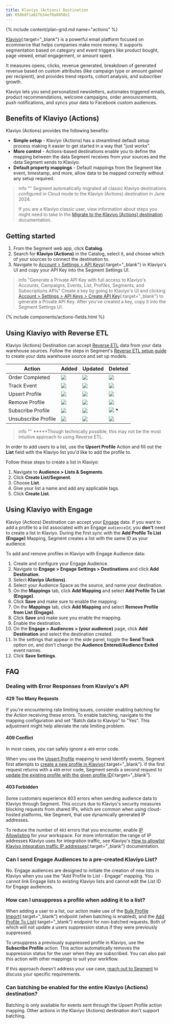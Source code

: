 ```yaml
---
title: Klaviyo (Actions) Destination
id: 650bdf1a62fb34ef0a8058e1
---
```


{% include content/plan-grid.md name="actions" %}

[Klaviyo](https://www.klaviyo.com){:target="_blank"} is a powerful email platform focused on ecommerce that helps companies make more money. It supports segmentation based on category and event triggers like product bought, page viewed, email engagement, or amount spent.

It measures opens, clicks, revenue generated, breakdown of generated revenue based on custom attributes (like campaign type or amount gained per recipient), and provides trend reports, cohort analysis, and subscriber growth.

Klaviyo lets you send personalized newsletters, automates triggered emails, product recommendations, welcome campaigns, order announcements, push notifications, and syncs your data to Facebook custom audiences.

## Benefits of Klaviyo (Actions)

Klaviyo (Actions) provides the following benefits:

- **Simple setup** - Klaviyo (Actions) has a streamlined default setup process making it easier to get started in a way that "just works".
- **More control** - Actions-based destinations enable you to define the mapping between the data Segment receives from your sources and the data Segment sends to Klaviyo.
- **Default property mappings** - Default mappings from the Segment like event, timestamp, and more, allow data to be mapped correctly without any setup required.

> info ""
> Segment automatically migrated all classic Klaviyo destinations configured in Cloud mode to the Klaviyo (Actions) destination in June 2024.
> 
> If you are a Klaviyo classic user, view information about steps you might need to take in the [Migrate to the Klaviyo (Actions) destination](/docs/connections/destinations/catalog/klaviyo#migrate-to-the-klaviyo-actions-destination) documentation. 

## Getting started

1. From the Segment web app, click **Catalog**.
2. Search for **Klaviyo (Actions)** in the Catalog, select it, and choose which of your sources to connect the destination to.
3. Navigate to [Account > Settings > API Keys](https://www.klaviyo.com/account#api-keys-tab){:target="_blank"} in Klaviyo's UI and copy your API Key into the Segment Settings UI.

> info "Generate a Private API Key with full access to Klaviyo's Accounts, Campaigns, Events, List, Profiles, Segments, and Subscriptions APIs"
> Create a key by going to Klaviyo's UI and clicking [Account > Settings > API Keys > Create API Key](https://www.klaviyo.com/account#api-keys-tab){:target="_blank"} to generate a Private API Key. After you've created a key, copy it into the Segment Settings UI.

{% include components/actions-fields.html %}

## Using Klaviyo with Reverse ETL

Klaviyo (Actions) Destination can accept [Reverse ETL](/docs/connections/reverse-etl/) data from your data warehouse sources. Follow the steps in Segment's [Reverse ETL setup guide](/docs/connections/reverse-etl/setup/#step-1-add-a-source) to create your data warehouse source and set up models.

| Action              | Added                                                   | Updated                                                   | Deleted                                                        |
| ------------------- | ------------------------------------------------------- | --------------------------------------------------------- | -------------------------------------------------------------- |
| Order Completed     | <img class="inline" src="/docs/images/supported.svg" /> | <img class="inline" src="/docs/images/unsupported.svg" /> | <img class="inline" src="/docs/images/unsupported.svg" />      |
| Track Event         | <img class="inline" src="/docs/images/supported.svg" /> | <img class="inline" src="/docs/images/unsupported.svg" /> | <img class="inline" src="/docs/images/unsupported.svg" />      |
| Upsert Profile      | <img class="inline" src="/docs/images/supported.svg" /> | <img class="inline" src="/docs/images/supported.svg" />   | <img class="inline" src="/docs/images/unsupported.svg" />      |
| Remove Profile      | <img class="inline" src="/docs/images/supported.svg" /> | <img class="inline" src="/docs/images/unsupported.svg" /> | <img class="inline" src="/docs/images/supported.svg" />        |
| Subscribe Profile   | <img class="inline" src="/docs/images/supported.svg" /> | <img class="inline" src="/docs/images/unsupported.svg" /> | <img class="inline" src="/docs/images/supported.svg" /> **\*** |
| Unsubscribe Profile | <img class="inline" src="/docs/images/supported.svg" /> | <img class="inline" src="/docs/images/unsupported.svg" /> | <img class="inline" src="/docs/images/supported.svg" />        |

> info ""
> **\***Though technically possible, this may not be the most intuitive approach to using Reverse ETL.

In order to add users to a list, use the **Upsert Profile** Action and fill out the **List** field with the Klaviyo list you'd like to add the profile to.

Follow these steps to create a list in Klaviyo:

1. Navigate to **Audience > Lists & Segments**.
2. Click **Create List/Segment**.
3. Choose **List**.
4. Give your list a name and add any applicable tags.
5. Click **Create List**.

## Using Klaviyo with Engage

Klaviyo (Actions) Destination can accept your [Engage](/docs/engage/) data. If you want to add a profile to a list associated with an Engage `audienceId`, you **don't** need to create a list in Klaviyo. During the first sync with the **Add Profile To List (Engage)** Mapping, Segment creates a list with the same ID as your audience.

To add and remove profiles in Klaviyo with Engage Audience data:

1. Create and configure your Engage Audience.
2. Navigate to **Engage > Engage Settings > Destinations** and click **Add Destination**.
3. Select **Klaviyo (Actions)**.
4. Select your Audience Space as the source, and name your destination.
5. On the **Mappings** tab, click **Add Mapping** and select **Add Profile To List (Engage)**.
6. Click **Save** and make sure to enable the mapping.
7. On the **Mappings** tab, click **Add Mapping** and select **Remove Profile from List (Engage)**.
8. Click **Save** and make sure you enable the mapping.
9. Enable the destination.
10. On the **Engage > Audiences > (your audience)** page, click **Add Destination** and select the destination created.
11. In the settings that appear in the side panel, toggle the **Send Track** option on, and don't change the **Audience Entered/Audience Exited** event names.
12. Click **Save Settings**.

## FAQ

### Dealing with Error Responses from Klaviyo's API
 
#### 429 Too Many Requests

If you're encountering rate limiting issues, consider enabling batching for the Action receiving these errors. To enable batching, navigate to the mapping configuration and set "Batch data to Klaviyo" to "Yes". This adjustment might help alleviate the rate limiting problem.

#### 409 Conflict
In most cases, you can safely ignore a `409` error code. 

When you use the [Upsert Profile](/docs/connections/destinations/catalog/actions-klaviyo/#upsert-profile) mapping to send Identify events, Segment first attempts to [create a new profile in Klaviyo](https://developers.klaviyo.com/en/reference/create_profile){:target="_blank”}. If the first request returns with a `409` error code, Segment sends a second request to [update the existing profile with the given profile ID](https://developers.klaviyo.com/en/reference/update_profile){:target="_blank”}.

#### 403 Forbidden

Some customers experience 403 errors when sending audience data to Klaviyo through Segment. This occurs due to Klaviyo's security measures blocking requests from shared IPs, which are common when using cloud-hosted platforms, like Segment, that use dynamically generated IP addresses.

To reduce the number of `403` errors that you encounter, enable [IP Allowlisting](/docs/connections/destinations/#ip-allowlisting) for your workspace. For more information the range of IP addresses Klaviyo uses for integration traffic, see Klaviyo's [How to allowlist Klaviyo integration traffic IP addresses](https://help.klaviyo.com/hc/en-us/articles/19143781289115){:target="_blank”} documentation. 


### Can I send Engage Audiences to a pre-created Klaviyo List?

No. Engage audiences are designed to initiate the creation of new lists in Klaviyo when you use the "Add Profile to List - Engage" mapping. You cannot link Engage lists to existing Klaviyo lists and cannot edit the List ID for Engage audiences.

### How can I unsuppress a profile when adding it to a list?

When adding a user to a list, our action make use of the [Bulk Profile Import](https://developers.klaviyo.com/en/reference/spawn_bulk_profile_import_job){:target="_blank”} endpoint (when batching is enabled), and the [Add Profile To List](https://developers.klaviyo.com/en/reference/create_list_relationships){:target="_blank”} endpoint for non-batched requests. Both of which will not update a users suppression status if they were previously suppressed. 

To unsuppress a previously suppressed profile in Klaviyo, use the **Subscribe Profile** action. This action automatically removes the suppression status for the user when they are subscribed. You can also pair this action with other mappings to suit your workflow.

If this approach doesn't address your use case, [reach out to Segment](mailto:friends@segment.com) to discuss your specific requirements.

### Can batching be enabled for the entire Klaviyo (Actions) destination?

Batching is only available for events sent through the Upsert Profile action mapping. Other actions in the Klaviyo (Actions) destination don't support batching.